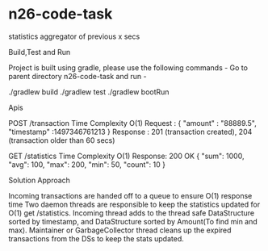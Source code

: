 # n26-code-task
statistics aggregator of previous x secs

Build,Test and Run

Project is built using gradle, please use the following commands - Go to parent directory n26-code-task and run -

./gradlew build
./gradlew test
./gradlew bootRun

Apis

POST /transaction
Time Complexity O(1)
Request : { "amount" : "88889.5", "timestamp" :1497346761213 }
Response : 201 (transaction created), 204 (transaction older than 60 secs)

GET /statistics
Time Complexity O(1)
Response: 200 OK
{ "sum": 1000, "avg": 100, "max": 200, "min": 50, "count": 10 }

Solution Approach

Incoming transactions are handed off to a queue to ensure O(1) response time
Two daemon threads are responsible to keep the statistics updated for O(1) get /statistics. Incoming thread adds to the thread safe DataStructure sorted by timestamp, and DataStructure sorted by Amount(To find min and max). Maintainer or GarbageCollector thread cleans up the expired transactions from the DSs to keep the stats updated.
